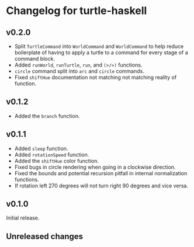 # Changelog for turtle-haskell

## v0.2.0

* Split `TurtleCommand` into `WorldCommand` and `WorldCommand` to help reduce
  boilerplate of having to apply a turtle to a command for every stage of a
  command block.
* Added `runWorld`, `runTurtle`, `run`, and `(>/>)` functions.
* `circle` command split into `arc` and `circle` commands.
* Fixed `shiftHue` documentation not matching not matching reality of function.

## v0.1.2

* Added the `branch` function.

## v0.1.1

* Added `sleep` function.
* Added `rotationSpeed` function.
* Added the `shiftHue` color function.
* Fixed bugs in circle rendering when going in a clockwise direction.
* Fixed the bounds and potential recursion pitfall in internal normalization
  functions.
* If rotation left 270 degrees will not turn right 90 degrees and vice versa.

## v0.1.0

Initial release.

## Unreleased changes
